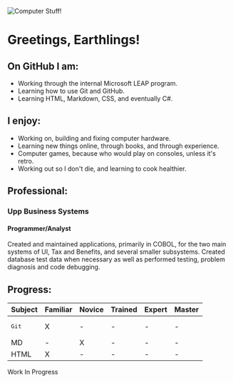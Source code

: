 ![Computer Stuff!](https://github.com/guyddv/GuyDDV/blob/main/pexels-christina-morillo-1181675-resized-small.jpg)

# Greetings, Earthlings!

<!--
**guyddv/GuyDDV** is a ✨ _special_ ✨ repository because its `README.md` (this file) appears on your GitHub profile.

Here are some ideas to get you started:

- 🔭 I’m currently working on ...
- 🌱 I’m currently learning ...
- 👯 I’m looking to collaborate on ...
- 🤔 I’m looking for help with ...
- 💬 Ask me about ...
- 📫 How to reach me: ...
- 😄 Pronouns: ...
- ⚡ Fun fact: ...
-->

## On GitHub I am:
* Working through the internal Microsoft LEAP program.
* Learning how to use Git and GitHub.
* Learning HTML, Markdown, CSS, and eventually C#.

## I enjoy:
* Working on, building and fixing computer hardware.
* Learning new things online, through books, and through experience.
* Computer games, because who would play on consoles, unless it's retro.
* Working out so I don't die, and learning to cook healthier.

## Professional:
### **Upp Business Systems**
#### **Programmer/Analyst**
Created and maintained applications, primarily in COBOL, for the two main systems of UI, Tax and Benefits, and several smaller subsystems. Created database test data when necessary as well as performed testing, problem diagnosis and code debugging.

## Progress:
**Subject** | **Familiar** | **Novice** | **Trained** | **Expert** | **Master**
------------|--------------|------------|-------------|-----------|--------------
<pre>Git     |    X     |    -    |    -    |    -    |    -
MD      |    -     |    X    |    -    |    -    |    -
HTML    |    X     |    -    |    -    |    -    |    -</pre>

Work In Progress